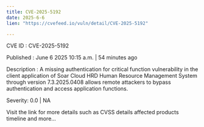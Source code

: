 ```yaml
---
title: CVE-2025-5192
date: 2025-6-6
lien: "https://cvefeed.io/vuln/detail/CVE-2025-5192"

---
```


CVE ID : CVE-2025-5192

Published :  June 6
2025
10:15 a.m. | 54 minutes ago

Description : A missing authentication for critical function vulnerability in the client application of Soar Cloud HRD Human Resource Management System through version 7.3.2025.0408 allows remote attackers to bypass authentication and access application functions.

Severity: 0.0 | NA

Visit the link for more details
such as CVSS details
affected products
timeline
and more...
